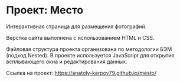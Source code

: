 # Проект: Место

Интерактивная страница для размещения фотографий.

Верстка сайта выполнена с использованием HTML и CSS.

Файловая структура проекта организована по методологии БЭМ (подход Nested).
В проекте используется JavaScript для открытия всплывающего окна и редактирования данных.

Ссылка на проект: 
https://anatoly-karpov79.github.io/mesto/
